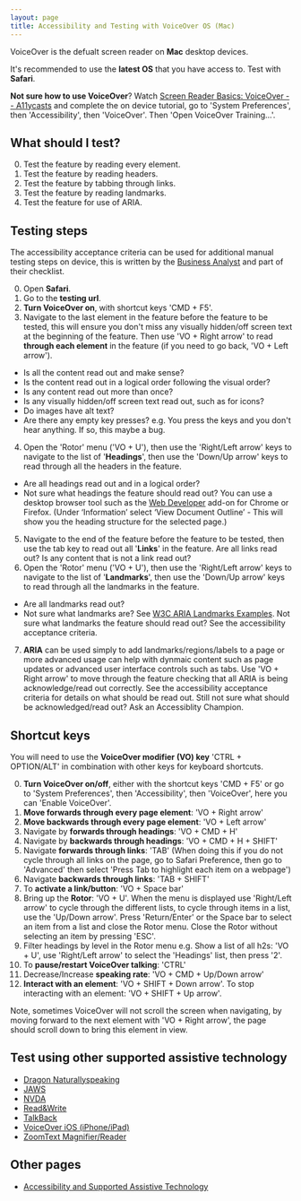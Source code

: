 ```yaml
---
layout: page
title: Accessibility and Testing with VoiceOver OS (Mac)
---
```


VoiceOver is the defualt screen reader on **Mac** desktop devices. 

It's recommended to use the **latest OS** that you have access to. Test with **Safari**.

**Not sure how to use VoiceOver**? Watch [Screen Reader Basics: VoiceOver -- A11ycasts](https://www.youtube.com/watch?list=PLNYkxOF6rcICWx0C9LVWWVqvHlYJyqw7g&params=OAFIAVgF&v=5R-6WvAihms&mode=NORMAL&app=desktop) and complete the on device tutorial, go to 'System Preferences', then 'Accessibility', then 'VoiceOver'. Then 'Open VoiceOver Training...'. 

## What should I test?
0. Test the feature by reading every element.
1. Test the feature by reading headers.
2. Test the feature by tabbing through links.
1. Test the feature by reading landmarks.
2. Test the feature for use of ARIA.

## Testing steps

The accessibility acceptance criteria can be used for additional manual testing steps on device, this is written by the [Business Analyst](accessibility-news-and-business-analysts) and part of their checklist.

0. Open **Safari**.
1. Go to the **testing url**.
2. **Turn VoiceOver on**, with shortcut keys 'CMD + F5'. 
3. Navigate to the last element in the feature before the feature to be tested, this will ensure you don't miss any visually hidden/off screen text at the beginning of the feature. Then use 'VO + Right arrow' to read **through each element** in the feature (if you need to go back, 'VO + Left arrow'). 
- Is all the content read out and make sense? 
- Is the content read out in a logical order following the visual order? 
- Is any content read out more than once?
- Is any visually hidden/off screen text read out, such as for icons?
- Do images have alt text?
- Are there any empty key presses? e.g. You press the keys and you don't hear anything. If so, this maybe a bug.
4. Open the 'Rotor' menu ('VO + U'), then use the 'Right/Left arrow' keys to navigate to the list of '**Headings**', then use the 'Down/Up arrow' keys to read through all the headers in the feature.
- Are all headings read out and in a logical order? 
- Not sure what headings the feature should read out? You can use a desktop browser tool such as the [Web Developer](https://chrome.google.com/webstore/detail/web-developer/bfbameneiokkgbdmiekhjnmfkcnldhhm) add-on for Chrome or Firefox. (Under ‘Information’ select ‘View Document Outline’ - This will show you the heading structure for the selected page.) 
5. Navigate to the end of the feature before the feature to be tested, then use the tab key to read out all '**Links**' in the feature. Are all links read out? Is any content that is not a link read out?
6. Open the 'Rotor' menu ('VO + U'), then use the 'Right/Left arrow' keys to navigate to the list of '**Landmarks**', then use the 'Down/Up arrow' keys to read through all the landmarks in the feature.
- Are all landmarks read out? 
- Not sure what landmarks are? See [W3C ARIA Landmarks Examples](https://w3c.github.io/aria-practices/examples/landmarks/index.html). Not sure what landmarks the feature should read out? See the accessibility acceptance criteria.
7. **ARIA** can be used simply to add landmarks/regions/labels to a page or more advanced usage can help with dynmaic content such as page updates or advanced user interface controls such as tabs. Use 'VO + Right arrow' to move through the feature checking that all ARIA is being acknowledge/read out correctly. See the accessibility acceptance criteria for details on what should be read out. Still not sure what should be acknowledged/read out? Ask an Accessiblity Champion.

## Shortcut keys
You will need to use the **VoiceOver modifier (VO) key** 'CTRL + OPTION/ALT' in combination with other keys for keyboard shortcuts.

0. **Turn VoiceOver on/off**, either with the shortcut keys 'CMD + F5' or go to 'System Preferences', then 'Accessibility', then 'VoiceOver', here you can 'Enable VoiceOver'. 
1. **Move forwards through every page element**: 'VO + Right arrow'
2. **Move backwards through every page element**: 'VO + Left arrow'
3. Navigate by **forwards through headings**: 'VO + CMD + H'
4. Navigate by **backwards through headings**: 'VO + CMD + H + SHIFT'
5. Navigate **forwards through links**: 'TAB' (When doing this if you do not cycle through all links on the page, go to Safari Preference, then go to 'Advanced' then select 'Press Tab to highlight each item on a webpage')
6. Navigate **backwards through links**: 'TAB + SHIFT'
7. To **activate a link/button**: 'VO + Space bar'
8. Bring up the **Rotor**: 'VO + U'. When the menu is displayed use 'Right/Left arrow' to cycle through the different lists, to cycle through items in a list, use the 'Up/Down arrow'. Press 'Return/Enter' or the Space bar to select an item from a list and close the Rotor menu. Close the Rotor without selecting an item by pressing 'ESC'.
9. Filter headings by level in the Rotor menu e.g. Show a list of all h2s: 'VO + U', use 'Right/Left arrow'  to select the 'Headings' list, then press '2'.
10. To **pause/restart VoiceOver talking**: 'CTRL'
11. Decrease/Increase **speaking rate**: 'VO + CMD + Up/Down arrow'
12. **Interact with an element**: 'VO + SHIFT + Down arrow'. To stop interacting with an element: 'VO + SHIFT + Up arrow'.

Note, sometimes VoiceOver will not scroll the screen when navigating, by moving forward to the next element with 'VO + Right arrow', the page should scroll down to bring this element in view.

## Test using other supported assistive technology

- [Dragon Naturallyspeaking](accessibility-and-testing-with-dragon)
- [JAWS](accessibility-and-testing-with-jaws)
- [NVDA](accessibility-and-testing-with-nvda)
- [Read&Write](accessibility-and-testing-with-read-and-write)
- [TalkBack](accessibility-and-testing-with-talkback)
- [VoiceOver iOS (iPhone/iPad)](accessibility-and-testing-with-voiceover-ios)
- [ZoomText Magnifier/Reader](accessibility-and-testing-with-zoomtext)

## Other pages

- [Accessibility and Supported Assistive Technology](accessibility-and-supported-assistive-technology)